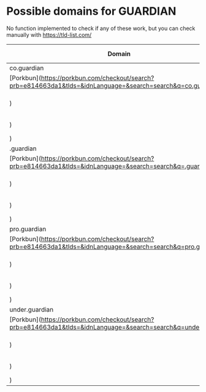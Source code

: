 # Possible domains for GUARDIAN

No function implemented to check if any of these work, but you can check manually with https://tld-list.com/

| Domain | Porkbun | NameCheap | Google Domains |
|---|---|---|---|
| co.guardian | [Porkbun](https://porkbun.com/checkout/search?prb=e814663da1&tlds=&idnLanguage=&search=search&q=co.guardian) | [Namecheap](https://www.namecheap.com/domains/registration/results/?domain=co.guardian) | [Google](https://domains.google.com/registrar/search?searchTerm=co.guardian) |
| .guardian | [Porkbun](https://porkbun.com/checkout/search?prb=e814663da1&tlds=&idnLanguage=&search=search&q=.guardian) | [Namecheap](https://www.namecheap.com/domains/registration/results/?domain=.guardian) | [Google](https://domains.google.com/registrar/search?searchTerm=.guardian) |
| pro.guardian | [Porkbun](https://porkbun.com/checkout/search?prb=e814663da1&tlds=&idnLanguage=&search=search&q=pro.guardian) | [Namecheap](https://www.namecheap.com/domains/registration/results/?domain=pro.guardian) | [Google](https://domains.google.com/registrar/search?searchTerm=pro.guardian) |
| under.guardian | [Porkbun](https://porkbun.com/checkout/search?prb=e814663da1&tlds=&idnLanguage=&search=search&q=under.guardian) | [Namecheap](https://www.namecheap.com/domains/registration/results/?domain=under.guardian) | [Google](https://domains.google.com/registrar/search?searchTerm=under.guardian) |
